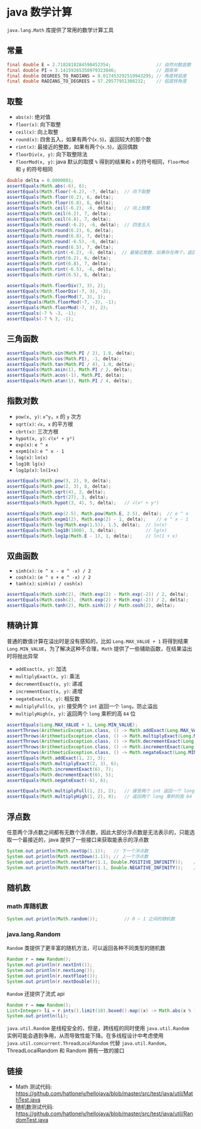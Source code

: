 # java 数学计算

`java.lang.Math` 库提供了常用的数学计算工具

## 常量

``` java
final double E = 2.7182818284590452354;                 // 自然对数底数
final double PI = 3.14159265358979323846;               // 圆周率
final double DEGREES_TO_RADIANS = 0.017453292519943295; // 角度转弧度
final double RADIANS_TO_DEGREES = 57.29577951308232;    // 弧度转角度
```

## 取整

- `abs(x)`: 绝对值
- `floor(x)`: 向下取整
- `ceil(x)`: 向上取整
- `round(x)`: 四舍五入，如果有两个(`x.5`)，返回较大的那个数
- `rint(x)`: 最接近的整数，如果有两个(`x.5`)，返回偶数
- `floorDiv(x, y)`: 向下取整除法
- `floorMod(x, y)`: java 默认的取摸 `%` 得到的结果和 `x` 的符号相同，`floorMod` 和 `y` 的符号相同

``` java
double delta = 0.0000001;
assertEquals(Math.abs(-6), 6);
assertEquals(Math.floor(-6.2), -7, delta);  // 向下取整
assertEquals(Math.floor(6.2), 6, delta);
assertEquals(Math.floor(6.8), 6, delta);
assertEquals(Math.ceil(-6.2), -6, delta);   // 向上取整
assertEquals(Math.ceil(6.2), 7, delta);
assertEquals(Math.ceil(6.8), 7, delta);
assertEquals(Math.round(-6.2), -6, delta);  // 四舍五入
assertEquals(Math.round(6.2), 6, delta);
assertEquals(Math.round(6.8), 7, delta);
assertEquals(Math.round(-6.5), -6, delta);
assertEquals(Math.round(6.5), 7, delta);
assertEquals(Math.rint(-6.2), -6, delta);  // 最接近整数，如果存在两个，返回偶数
assertEquals(Math.rint(6.2), 6, delta);
assertEquals(Math.rint(6.8), 7, delta);
assertEquals(Math.rint(-6.5), -6, delta);
assertEquals(Math.rint(6.5), 6, delta);

assertEquals(Math.floorDiv(7, 3), 2);
assertEquals(Math.floorDiv(-7, 3), -3);
assertEquals(Math.floorMod(7, 3), 1);
 assertEquals(Math.floorMod(-7, -3), -1);
assertEquals(Math.floorMod(-7, 3), 2);
assertEquals(-7 % -3, -1);
assertEquals(-7 % 3, -1);
```

## 三角函数

``` java
assertEquals(Math.sin(Math.PI / 2), 1.0, delta);
assertEquals(Math.cos(Math.PI), -1, delta);
assertEquals(Math.tan(Math.PI / 4), 1.0, delta);
assertEquals(Math.asin(1), Math.PI / 2, delta);
assertEquals(Math.acos(-1), Math.PI, delta);
assertEquals(Math.atan(1), Math.PI / 4, delta);
```

## 指数对数

- `pow(x, y)`: `x^y`，`x` 的 `y` 次方
- `sqrt(x)`: `√x`，`x` 的平方根
- `cbrt(x)`: 三次方根
- `hypot(x, y)`: `√(x² + y²)`
- `exp(x)`: `e ^ x`
- `expm1(x)`: `e ^ x - 1`
- `log(x)`: `ln(x)`
- `log10`: `lg(x)`
- `log1p(x)`: `ln(1+x)`

``` java
assertEquals(Math.pow(3, 2), 9, delta);
assertEquals(Math.pow(2, 3), 8, delta);
assertEquals(Math.sqrt(4), 2, delta);
assertEquals(Math.cbrt(27), 3, delta);
assertEquals(Math.hypot(3, 4), 5, delta);   // √(x² + y²)

assertEquals(Math.exp(2.5), Math.pow(Math.E, 2.5), delta);  // e ^ x
assertEquals(Math.expm1(2), Math.exp(2) - 1, delta);    // e ^ x - 1
assertEquals(Math.log(Math.exp(1.5)), 1.5, delta);  // ln(x)
assertEquals(Math.log10(1000), 3, delta);           // lg(x)
assertEquals(Math.log1p(Math.E - 1), 1, delta);     // ln(1 + x)
```

## 双曲函数

- `sinh(x)`: `(e ^ x - e ^ -x) / 2`
- `cosh(x)`: `(e ^ x + e ^ -x) / 2`
- `tanh(x)`: `sinh(x) / cosh(x)`

``` java
assertEquals(Math.sinh(2), (Math.exp(2) - Math.exp(-2)) / 2, delta);    // sinh(x) = (e ^ x - e ^ -x) / 2
assertEquals(Math.cosh(2), (Math.exp(2) + Math.exp(-2)) / 2, delta);    // cosh(x) = (e ^ x + e ^ -x) / 2
assertEquals(Math.tanh(2), Math.sinh(2) / Math.cosh(2), delta);         // tanh(x) = sinh(x) / cosh(x)
```

## 精确计算

普通的数值计算在溢出时是没有感知的，比如 `Long.MAX_VALUE + 1` 将得到结果 `Long.MIN_VALUE`，为了解决这种不合理，`Math` 提供了一些辅助函数，在结果溢出时将抛出异常

- `addExact(x, y)`: 加法 
- `multiplyExact(x, y)`: 乘法 
- `decrementExact(x, y)`: 递减 
- `incrementExact(x, y)`: 递增 
- `negateExact(x, y)`: 相反数
- `multiplyFull(x, y)`: 接受两个 `int` 返回一个 `long`，防止溢出
- `multiplyHigh(x, y)`: 返回两个 `long` 乘积的高 `64` 位

``` java
assertEquals(Long.MAX_VALUE + 1, Long.MIN_VALUE);                                       // 溢出
assertThrows(ArithmeticException.class, () -> Math.addExact(Long.MAX_VALUE, 1));        // 加法溢出抛异常
assertThrows(ArithmeticException.class, () -> Math.multiplyExact(Long.MAX_VALUE, 2));   // 乘法
assertThrows(ArithmeticException.class, () -> Math.decrementExact(Long.MIN_VALUE));     // 递减
assertThrows(ArithmeticException.class, () -> Math.incrementExact(Long.MAX_VALUE));     // 递增
assertThrows(ArithmeticException.class, () -> Math.negateExact(Long.MIN_VALUE));        // 相反数
assertEquals(Math.addExact(1, 2), 3);
assertEquals(Math.multiplyExact(2, 3), 6);
assertEquals(Math.incrementExact(6), 7);
assertEquals(Math.decrementExact(6), 5);
assertEquals(Math.negateExact(-6), 6);

assertEquals(Math.multiplyFull(1, 2), 2);   // 接受两个 int 返回一个 long，防止溢出
assertEquals(Math.multiplyHigh(1, 2), 0);   // 返回两个 long 乘积的高 64 位
```

## 浮点数

任意两个浮点数之间都有无数个浮点数，因此大部分浮点数是无法表示的，只能选取一个最接近的，java 提供了一些接口来获取能表示的浮点数

``` java
System.out.println(Math.nextUp(1.1));   // 下一个浮点数
System.out.println(Math.nextDown(1.1)); // 上一个浮点数
System.out.println(Math.nextAfter(1.1, Double.POSITIVE_INFINITY));    // 下一个浮点数
System.out.println(Math.nextAfter(1.1, Double.NEGATIVE_INFINITY));    // 上一个浮点数
```

## 随机数

### math 库随机数

``` java
System.out.println(Math.random());          // 0 ~ 1 之间的随机数
```

### java.lang.Random

`Random` 类提供了更丰富的随机方法，可以返回各种不同类型的随机数

``` java
Random r = new Random();
System.out.println(r.nextInt());
System.out.println(r.nextLong());
System.out.println(r.nextFloat());
System.out.println(r.nextDouble());
```

`Random` 还提供了流式 api

``` java
Random r = new Random();
List<Integer> li = r.ints().limit(10).boxed().map((x) -> Math.abs(x % 100)).collect(Collectors.toList());
System.out.println(li);
```

`java.util.Random` 是线程安全的，但是，跨线程的同时使用 `java.util.Random` 实例可能会遇到争用，从而导致性能下降。在多线程设计中考虑使用`java.util.concurrent.ThreadLocalRandom` 代替 `java.util.Random`，ThreadLocalRandom 和 Random 拥有一致的接口

## 链接

- Math 测试代码: <https://github.com/hatlonely/hellojava/blob/master/src/test/java/util/MathTest.java>
- 随机数测试代码: <https://github.com/hatlonely/hellojava/blob/master/src/test/java/util/RandomTest.java>
